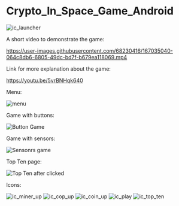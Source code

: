 # Crypto_In_Space_Game_Android

![ic_launcher](https://user-images.githubusercontent.com/68230416/167035243-5734f5f4-9c6d-4dfb-8ac6-f150afa4cc45.png)

A short video to demonstrate the game: 

https://user-images.githubusercontent.com/68230416/167035040-064c8db6-6805-49dc-bd7f-b679ea118069.mp4

Link for more explanation about the game:

https://youtu.be/5vrBNHqk640

Menu:

![menu](https://user-images.githubusercontent.com/68230416/167035899-722ea16e-8306-4921-a776-cdb0e87fdeda.png)


Game with buttons:

![Button Game](https://user-images.githubusercontent.com/68230416/167035937-f0ecb158-e32e-4dbe-8cbd-72075fe77908.png)

Game with sensors:

![Sensonrs game](https://user-images.githubusercontent.com/68230416/167035958-723df551-802f-4ae5-a24d-2a7859aa4a89.png)

Top Ten page:

![Top Ten after clicked](https://user-images.githubusercontent.com/68230416/167036493-4702670c-90b5-4859-bf1b-85d517aeaba4.png)


Icons:

![ic_miner_up](https://user-images.githubusercontent.com/68230416/167036555-381824cd-a2fa-4ebb-9353-b55c517a4739.png)
![ic_cop_up](https://user-images.githubusercontent.com/68230416/167036570-5b8bfcb8-fb1a-4110-93c6-545f87236db5.png)
![ic_coin_up](https://user-images.githubusercontent.com/68230416/167036589-1166cdb9-3f72-4e7f-9a74-2417e824137f.png)
![ic_play](https://user-images.githubusercontent.com/68230416/167036616-07f26cd7-3e26-48c1-b9dc-0595a7ab066e.png)
![ic_top_ten](https://user-images.githubusercontent.com/68230416/167036633-0c8cf7b8-e4ea-43f4-9d11-b7cb285abd85.png)

